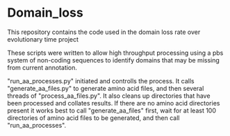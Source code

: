 # Domain_loss
This repository contains the code used in the domain loss rate over evolutionary time project

These scripts were written to allow high throughput processing using a pbs system of non-coding sequences to identify domains that may be missing from current annotation.

"run_aa_processes.py" initiated and controlls the process. It calls "generate_aa_files.py" to generate amino acid files, and then several threads of "process_aa_files.py". It also cleans up directories that have been processed and collates results.
If there are no amino acid directories present it works best to call "generate_aa_files" first, wait for at least 100 directories of amino acid files to be generated, and then call "run_aa_processes".
